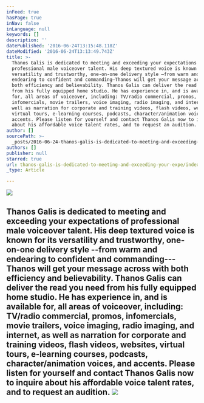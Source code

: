 ```yaml
---
inFeed: true
hasPage: true
inNav: false
inLanguage: null
keywords: []
description: ''
datePublished: '2016-06-24T13:15:48.118Z'
dateModified: '2016-06-24T13:13:49.743Z'
title: >-
  Thanos Galis is dedicated to meeting and exceeding your expectations of
  professional male voiceover talent. His deep textured voice is known for its
  versatility and trustworthy, one-on-one delivery style –from warm and
  endearing to confident and commanding—Thanos will get your message across with
  both efficiency and believability. Thanos Galis can deliver the read you need
  from his fully equipped home studio. He has experience in, and is available
  for, all areas of voiceover, including: TV/radio commercial, promos,
  infomercials, movie trailers, voice imaging, radio imaging, and internet, as
  well as narration for corporate and training videos, flash videos, websites,
  virtual tours, e-learning courses, podcasts, character/animation voices, and
  accents. Please listen for yourself and contact Thanos Galis now to inquire
  about his affordable voice talent rates, and to request an audition. 
author: []
sourcePath: >-
  _posts/2016-06-24-thanos-galis-is-dedicated-to-meeting-and-exceeding-your-expe.md
authors: []
publisher: null
starred: true
url: thanos-galis-is-dedicated-to-meeting-and-exceeding-your-expe/index.html
_type: Article

---
```

![](https://the-grid-user-content.s3-us-west-2.amazonaws.com/165dd0e2-4f97-4ea8-bb7f-082750bd806f.jpg)

## Thanos Galis is dedicated to meeting and exceeding your expectations of professional male voiceover talent. His deep textured voice is known for its versatility and trustworthy, one-on-one delivery style --from warm and endearing to confident and commanding---Thanos will get your message across with both efficiency and believability. Thanos Galis can deliver the read you need from his fully equipped home studio. He has experience in, and is available for, all areas of voiceover, including: TV/radio commercial, promos, infomercials, movie trailers, voice imaging, radio imaging, and internet, as well as narration for corporate and training videos, flash videos, websites, virtual tours, e-learning courses, podcasts, character/animation voices, and accents. Please listen for yourself and contact Thanos Galis now to inquire about his affordable voice talent rates, and to request an audition. ![](https://the-grid-user-content.s3-us-west-2.amazonaws.com/654e57c4-cc0c-4ad5-8919-05a91b9ca753.jpg)